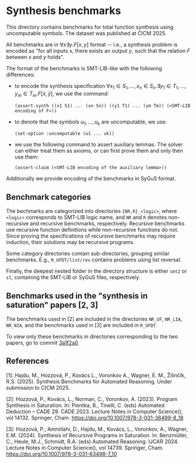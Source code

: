 # Synthesis benchmarks

This directory contains benchmarks for total function synthesis using uncomputable symbols. The dataset was published at CICM 2025.

All benchmarks are in $\forall x\exists y. F[x, y]$ format -- i.e., a synthesis problem is encoded as "for all inputs $x$, there exists an output $y$, such that the relation $F$ between $x$ and $y$ holds".

The format of the benchmarks is SMT-LIB-like with the following differences:
- to encode the synthesis specification $\forall x_1\in S_1,\dots, x_n\in S_n . \exists y_1\in T_1,\dots, y_m\in T_m . F[\bar{x}, \bar{y}]$, we use the command:

  `(assert-synth ((x1 S1) ... (xn Sn)) ((y1 T1) ... (ym Tm)) (<SMT-LIB encoding of F>))`

- to denote that the symbols $u_1, \dots, u_k$ are uncomputable, we use:

  `(set-option :uncomputable (u1 ... uk))`

- we use the following command to assert auxiliary lemmas. The solver can either treat them as axioms, or can first prove them and only then use them:

  `(assert-claim (<SMT-LIB encoding of the auxiliary lemma>))`

Additionally we provide encoding of the benchmarks in SyGuS format.

## Benchmark categories

The bechmarks are categorized into directories `{NR,R}_<logic>`, where `<logic>` corresponds to SMT-LIB logic name, and `NR` and `R` denotes non-recursive and recursive benchmarks, respectively.
Recursive benchmarks use recursive function definitions while non-recursive functions do not.
Since proving the specifications of recursive benchmarks may require induction, their solutions may be recursive programs.

Some category directories contain sub-directories, grouping similar benchmarks. E.g., `R_UFDT/list/rev` contains problems using list reversal.

Finally, the deepest nested folder in the directory structure is either `smt2` or `sl`, containing the SMT-LIB or SyGuS files, respectively.

## Benchmarks used in the "synthesis in saturation" papers [2, 3]

The benchmarks used in [2] are included in the directories `NR_UF`, `NR_LIA`, `NR_NIA`, and the benchmarks used in [3] are included in `R_UFDT`.

To view only these benchmarks in directories corresponding to the two papers, go to commit [3a1f2a0](https://github.com/vprover/vampire_benchmarks/tree/3a1f2a0cc057564029516771c3739548edcede69/synthesis).

## References

[1]: Hajdu, M., Hozzová, P., Kovács L., Voronkov A., Wagner, E. M., Žilinčík, R.S. (2025). Synthesis Benchmarks for Automated Reasoning. Under submission to CICM 2025.

[2]: Hozzová, P., Kovács, L., Norman, C., Voronkov, A. (2023). Program Synthesis in Saturation. In: Pientka, B., Tinelli, C. (eds) Automated Deduction – CADE 29. CADE 2023. Lecture Notes in Computer Science(), vol 14132. Springer, Cham. https://doi.org/10.1007/978-3-031-38499-8_18

[3]: Hozzová, P., Amrollahi, D., Hajdu, M., Kovács, L., Voronkov, A., Wagner, E.M. (2024). Synthesis of Recursive Programs in Saturation. In: Benzmüller, C., Heule, M.J., Schmidt, R.A. (eds) Automated Reasoning. IJCAR 2024. Lecture Notes in Computer Science(), vol 14739. Springer, Cham. https://doi.org/10.1007/978-3-031-63498-7_10
